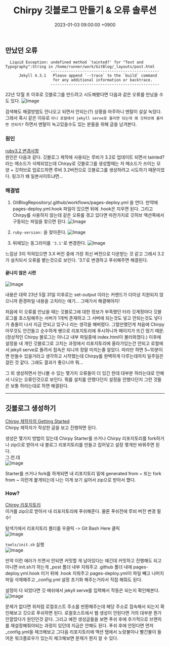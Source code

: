 ﻿---
title: Chirpy 깃블로그 만들기 & 오류 솔루션
date: 2023-01-03 09:00:00 +0900
categories: [Development, GitBlog]
tags: [GitBlog, Error, Solution]
---

## 만났던 오류
```
  Liquid Exception: undefined method `tainted?' for "Text and Typography":String in /home/runner/work/GitBlog/_layouts/post.html
                    ------------------------------------------------
      Jekyll 4.3.1   Please append `--trace` to the `build` command 
                     for any additional information or backtrace. 
                    ------------------------------------------------
```

22년 12월 초 이후로 깃블로그를 만드려고 시도해봤다면 다음과 같은 오류를 만났을 수도 있다.
![Image](https://user-images.githubusercontent.com/52897037/210321849-cdb26ed6-3ca7-4229-bbc2-560f2197f35b.PNG)

검색해도 해결방법도 안나오고 되면서 안되는(?) 상황을 마주하니 멘탈이 살살 녹았다. 그래서 혹시 같은 이유로 `아니 로컬에서 jekyll serve로 돌리면 되는데 왜 깃허브에 올리면 안되지?` 하면서 멘탈이 녹고있을수도 있는 분들을 위해 글을 남겨본다.

### 원인
[ruby3.2 변경사항](https://zenn.dev/tmtms/articles/202212-ruby32-5)
<br/>원인은 다음과 같다. 깃블로그 제작에 사용되는 루비가 3.2로 업데이트 되면서 tainted? 라는 메소드가 삭제되었는데 Chirpy로 깃블로그를 생성할때는 저 메소드가 쓰이는 모양 + 깃허브로 업로드하면 루비 3.2버전으로 깃블로그를 생성하려고 시도하기 때문이었다. 링크가 왜 일본사이트냐면...

### 해결법
1. GitBlogRepository/.github/workflows/pages-deploy.yml 을 연다.
만약에 pages-deploy.yml.hook 파일이 있으면 뒤에 .hook은 지우면 된다. 그리고 Chirpy를 사용하지 않는데 같은 오류를 겪고 있다면 마찬가지로 깃허브 액션쪽에서 구동되는 파일을 찾으면 된다.
![Image](https://user-images.githubusercontent.com/52897037/210322981-2b1ba111-9eb4-4d17-8b02-2d344dcbc094.PNG)

2. `ruby-version:` 을 찾아준다.
![Image](https://user-images.githubusercontent.com/52897037/210323402-c41728f5-6995-4b0f-b286-aa28e8fa9c05.PNG)

3. 뒤에있는 동그라미를 `'3.1'`로 변경한다.
![Image](https://user-images.githubusercontent.com/52897037/210323686-f6e63f07-b1fe-4508-bb2f-df0b8dd43093.PNG)

느낌상 3이 적혀있으면 3.X 버전 중에 가장 최신 버전으로 다운받는 것 같고 그래서 3.2가 설치되서 오류를 뱉는것으로 보인다. '3.1'로 변경하고 푸쉬해주면 해결된다.

#### 끝나지 않은 시련
![Image](https://user-images.githubusercontent.com/52897037/210324654-d179067c-6caa-47f1-8cbd-114ce812f9c6.PNG)

내용은 대략 23년 5월 31일 이후로는 set-output 이라는 커맨드가 더이상 지원되지 않으니까 환경파일 내용을 고치라는 얘기... 그때가서 해결해야지!

처음에 이 오류를 만났을 때는 깃블로그에 대한 정보가 부족했던 터라 깃계정마다 깃블로그를 호스팅해주는 서버가 1개씩 존재하고 그 서버에 되는것도 넣고 안되는것도 넣다가 충돌이 나서 지금 안되고 있구나 라는 생각을 해버렸다. 그럴만했던게 처음에 Chirpy 아무것도 안건들고 순수하게 쌩으로 리포지토리에 푸시하니까 페이지가 뜨긴 떴기 때문. (정상적인 Chirpy 블로그는 아니고 내부 파일중에 index.html이 불러와졌다.) 이후에 설정을 내 개인 깃블로그로 고치는 과정에서 리포지토리에 올라가있는건 안되고 로컬에서 jekyll serve로 돌려서 접속은 되니까 정말 미치는줄 알았다. 따라만 하면 5~10분이면 만들수 있을거라고 생각하고 시작했는데 Chirpy를 완벽하게 다루는데까지 일주일은 걸린 것 같다. 그래도 결과가 좋으니까 뭐...

그 외 생성하면서 만나볼 수 있는 몇가지 오류들이 더 있긴 한데 대부분 하라는대로 안해서 나오는 오류인것으로 보인다. 뭐를 설치를 안했다던지 설정을 안했다던지 그런 것들은 보통 하라는대로 하면 해결된다.

---

## 깃블로그 생성하기
[Chirpy 제작자의 Getting Started](https://chirpy.cotes.page/posts/getting-started/)
<br/>Chirpy 제작자가 작성한 글을 보고 진행하면 된다.

생성은 몇가지 방법이 있는데 Chirpy Starter를 쓰거나 Chirpy 리포지토리를 fork하거나 zip으로 받아서 내 블로그 리포지토리를 만들고 집어넣고 설정 몇개만 바꿔주면 된다.
<br/>그.런.데<br/>
![Image](https://user-images.githubusercontent.com/52897037/210326659-79b40bbd-1f6d-4bce-b396-bd0041a01a42.PNG)

Starter를 쓰거나 fork를 하게되면 내 리포지토리 밑에 generated from ~ 또는 fork from ~ 이런게 붙게되는데 나는 이게 보기 싫어서 zip으로 받아서 했다.

### How?
[Chirpy 리포지토리](https://github.com/cotes2020/jekyll-theme-chirpy)
<br/>이거를 zip으로 받아서 내 리포지토리에 푸쉬해준다. 물론 푸쉬전에 루비 버전 변경 필수!

탐색기에서 리포지토리 폴더를 우클릭 -> Git Bash Here 클릭<br/>
![Image](https://user-images.githubusercontent.com/52897037/210327302-fdd3b77b-d061-4912-89f0-8c0553b9b1c7.PNG)

`tools/init.sh` 실행<br/>
![Image](https://user-images.githubusercontent.com/52897037/210327550-5ee89da1-6924-4755-9037-981ecfc79139.PNG)

만약 이런 에러가 뜨면서 안되면 커밋할 게 남아있다는 얘긴데 커밋하고 진행해도 되고 아니면 init.sh가 하는게 _post 폴더 내부 지워주고 .github 폴더 내에 pages-deploy.yml.hook 이거 뒤에 .hook 지워주고 pages-deploy.yml이 파일 빼고 나머지 파일 삭제해주고 _config.yml 설정 초기화 해주는거라서 직접 해줘도 된다.

설정이 다 되었다면 깃 배쉬에서 jekyll serve를 입력해서 작동은 되는지 확인해본다.
![Image](https://user-images.githubusercontent.com/52897037/210328697-0da94b0d-4cfb-4a26-8200-38e187d5c578.PNG)

문제가 없다면 위처럼 로컬호스트 주소를 반환해주는데 해당 주소로 접속해서 되는지 확인해보고 깃으로 푸쉬하면 된다. 로컬호스트에서 웹 생성이 안된다면 거의 대부분 뭔가 안깔았다가 원인인것 같다. 그리고 예전 생성글들을 보면 푸쉬 후에 추가적으로 브랜치를 재설정해줘야되는 과정이 있던데 지금은 안해도 된다. 푸쉬 후에 안된다면 먼저 _config.yml을 체크해보고 그다음 리포지토리에 액션 탭에서 노랑불이나 빨간불이 들어온 워크플로우가 있는지 체크해보면 문제가 뭔지 알 수 있다.